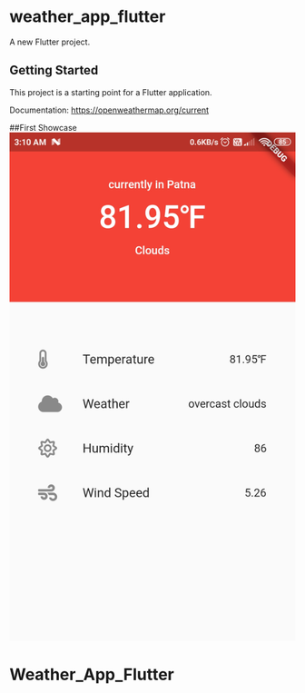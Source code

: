 # weather_app_flutter

A new Flutter project.

## Getting Started

This project is a starting point for a Flutter application.

Documentation:
https://openweathermap.org/current

##First Showcase
![](imagess/1.jpeg)
# Weather_App_Flutter
